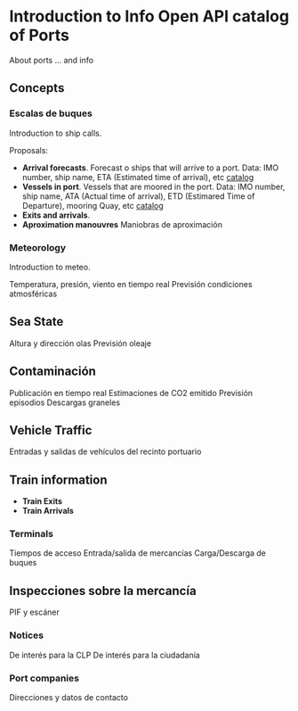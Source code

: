 # Introduction to Info Open API catalog of Ports
About ports ... and info

## Concepts

### Escalas de buques
Introduction to ship calls.

Proposals:
- **Arrival forecasts**. Forecast o ships that will arrive to a port. Data: IMO number, ship name, ETA (Estimated time of arrival), etc [catalog](catalog/catalog-ArrivalForecasts.md)
- **Vessels in port**. Vessels that are moored in the port. Data: IMO number, ship name, ATA (Actual time of arrival), ETD (Estimared Time of Departure), mooring Quay, etc [catalog](catalog/catalog-VesselsInPort.md)
- **Exits and arrivals**. 
- **Aproximation manouvres** Maniobras de aproximación

### Meteorology
Introduction to meteo. 

Temperatura, presión, viento en tiempo real
Previsión condiciones atmosféricas

## Sea State
Altura y dirección olas
Previsión oleaje

## Contaminación
Publicación en tiempo real
Estimaciones de CO2 emitido
Previsión episodios
Descargas graneles

## Vehicle Traffic
Entradas y salidas de vehículos del recinto portuario

## Train information

- **Train Exits**
- **Train Arrivals**

### Terminals
Tiempos de acceso
Entrada/salida de mercancías
Carga/Descarga de buques

## Inspecciones sobre la mercancía
PIF y escáner

### Notices
De interés para la CLP
De interés para la ciudadanía

### Port companies
Direcciones y datos de contacto